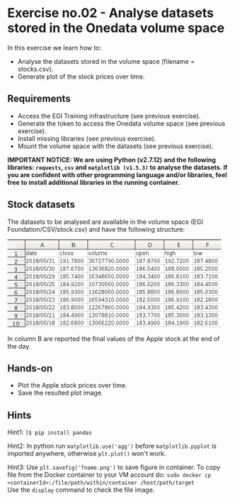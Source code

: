 # Exercise no.02 - Analyse datasets stored in the Onedata volume space

In this exercise we learn how to:

* Analyse the datasets stored in the volume space (filename = stocks.csv).
* Generate plot of the stock prices over time.

## Requirements
* Access the EGI Training infrastructure (see previous exercise).
* Generate the token to access the Onedata volume space (see previous exercise).
* Install missing libraries (see previous exercise).
* Mount the volume space with the datasets (see previous exercise).

<b>IMPORTANT NOTICE: We are using Python (v2.7.12) and the following libraries: `requests`, `csv` and `matplotlib (v1.5.3)` to analyse the datasets. If you are confident with other programming language and/or libraries, feel free to install additional libraries in the running container.</b>

## Stock datasets
The datasets to be analysed are available in the volume space (EGI Foundation/CSV/stock.csv) and have the following structure:

<p style="text-aligh:center">
<img heigh=100 src="./Datasets.png">
</p>

In column B are reported the final values of the Apple stock at the end of the day.

## Hands-on

* Plot the Apple stock prices over time.
* Save the resulted plot image.

## Hints
Hint1: 
`]$ pip install pandas`

Hint2:
In python run `matplotlib.use('agg')` before `matplotlib.pyplot` is imported anywhere, otherwise `plt.plot()` won't work.

Hint3:
Use `plt.savefig('fname.png')` to save figure in container.
To copy file from the Docker container to your  VM account do: `sudo docker cp <containerId>:/file/path/within/container /host/path/target`  
Use the `display` command to check the file image.

